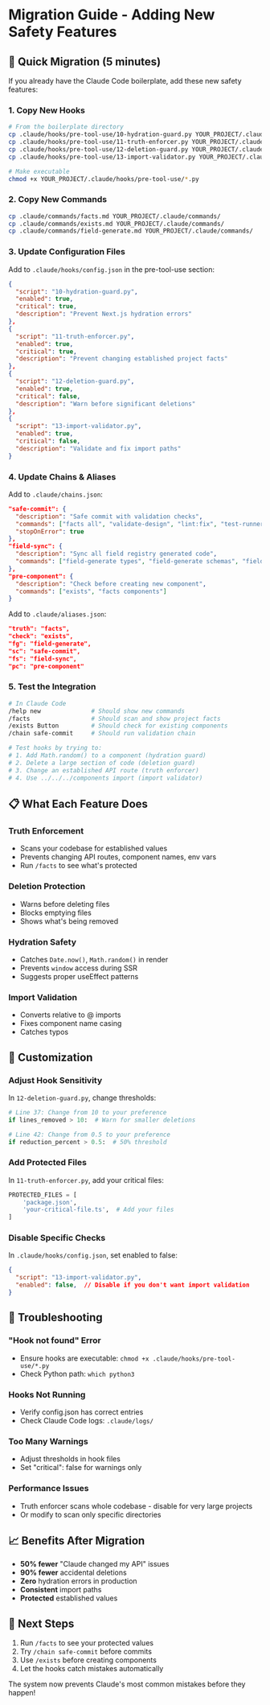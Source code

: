 # Migration Guide - Adding New Safety Features

## 🚀 Quick Migration (5 minutes)

If you already have the Claude Code boilerplate, add these new safety features:

### 1. Copy New Hooks

```bash
# From the boilerplate directory
cp .claude/hooks/pre-tool-use/10-hydration-guard.py YOUR_PROJECT/.claude/hooks/pre-tool-use/
cp .claude/hooks/pre-tool-use/11-truth-enforcer.py YOUR_PROJECT/.claude/hooks/pre-tool-use/
cp .claude/hooks/pre-tool-use/12-deletion-guard.py YOUR_PROJECT/.claude/hooks/pre-tool-use/
cp .claude/hooks/pre-tool-use/13-import-validator.py YOUR_PROJECT/.claude/hooks/pre-tool-use/

# Make executable
chmod +x YOUR_PROJECT/.claude/hooks/pre-tool-use/*.py
```

### 2. Copy New Commands

```bash
cp .claude/commands/facts.md YOUR_PROJECT/.claude/commands/
cp .claude/commands/exists.md YOUR_PROJECT/.claude/commands/
cp .claude/commands/field-generate.md YOUR_PROJECT/.claude/commands/
```

### 3. Update Configuration Files

Add to `.claude/hooks/config.json` in the pre-tool-use section:

```json
{
  "script": "10-hydration-guard.py",
  "enabled": true,
  "critical": true,
  "description": "Prevent Next.js hydration errors"
},
{
  "script": "11-truth-enforcer.py",
  "enabled": true,
  "critical": true,
  "description": "Prevent changing established project facts"
},
{
  "script": "12-deletion-guard.py",
  "enabled": true,
  "critical": false,
  "description": "Warn before significant deletions"
},
{
  "script": "13-import-validator.py",
  "enabled": true,
  "critical": false,
  "description": "Validate and fix import paths"
}
```

### 4. Update Chains & Aliases

Add to `.claude/chains.json`:

```json
"safe-commit": {
  "description": "Safe commit with validation checks",
  "commands": ["facts all", "validate-design", "lint:fix", "test-runner changed"],
  "stopOnError": true
},
"field-sync": {
  "description": "Sync all field registry generated code",
  "commands": ["field-generate types", "field-generate schemas", "field-generate factories", "field-generate masking"]
},
"pre-component": {
  "description": "Check before creating new component",
  "commands": ["exists", "facts components"]
}
```

Add to `.claude/aliases.json`:

```json
"truth": "facts",
"check": "exists",
"fg": "field-generate",
"sc": "safe-commit",
"fs": "field-sync",
"pc": "pre-component"
```

### 5. Test the Integration

```bash
# In Claude Code
/help new              # Should show new commands
/facts                 # Should scan and show project facts
/exists Button         # Should check for existing components
/chain safe-commit     # Should run validation chain

# Test hooks by trying to:
# 1. Add Math.random() to a component (hydration guard)
# 2. Delete a large section of code (deletion guard)
# 3. Change an established API route (truth enforcer)
# 4. Use ../../../components import (import validator)
```

## 📋 What Each Feature Does

### Truth Enforcement
- Scans your codebase for established values
- Prevents changing API routes, component names, env vars
- Run `/facts` to see what's protected

### Deletion Protection
- Warns before deleting files
- Blocks emptying files
- Shows what's being removed

### Hydration Safety
- Catches `Date.now()`, `Math.random()` in render
- Prevents `window` access during SSR
- Suggests proper useEffect patterns

### Import Validation
- Converts relative to @ imports
- Fixes component name casing
- Catches typos

## 🔧 Customization

### Adjust Hook Sensitivity

In `12-deletion-guard.py`, change thresholds:
```python
# Line 37: Change from 10 to your preference
if lines_removed > 10:  # Warn for smaller deletions

# Line 42: Change from 0.5 to your preference  
if reduction_percent > 0.5:  # 50% threshold
```

### Add Protected Files

In `11-truth-enforcer.py`, add your critical files:
```python
PROTECTED_FILES = [
    'package.json',
    'your-critical-file.ts',  # Add your files
]
```

### Disable Specific Checks

In `.claude/hooks/config.json`, set enabled to false:
```json
{
  "script": "13-import-validator.py",
  "enabled": false,  // Disable if you don't want import validation
}
```

## 🚨 Troubleshooting

### "Hook not found" Error
- Ensure hooks are executable: `chmod +x .claude/hooks/pre-tool-use/*.py`
- Check Python path: `which python3`

### Hooks Not Running
- Verify config.json has correct entries
- Check Claude Code logs: `.claude/logs/`

### Too Many Warnings
- Adjust thresholds in hook files
- Set "critical": false for warnings only

### Performance Issues
- Truth enforcer scans whole codebase - disable for very large projects
- Or modify to scan only specific directories

## 📈 Benefits After Migration

- **50% fewer** "Claude changed my API" issues  
- **90% fewer** accidental deletions
- **Zero** hydration errors in production
- **Consistent** import paths
- **Protected** established values

## 🔗 Next Steps

1. Run `/facts` to see your protected values
2. Try `/chain safe-commit` before commits
3. Use `/exists` before creating components
4. Let the hooks catch mistakes automatically

The system now prevents Claude's most common mistakes before they happen!